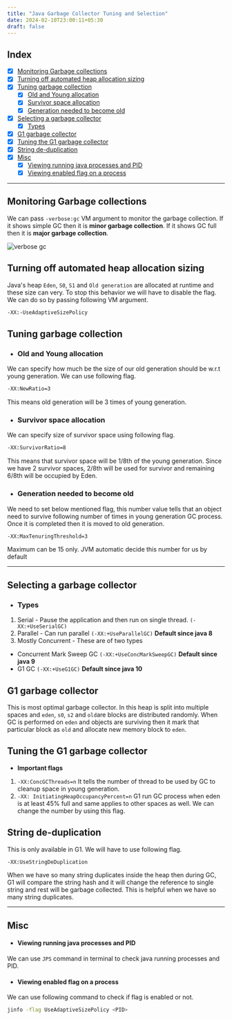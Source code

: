 ```yaml
---
title: "Java Garbage Collector Tuning and Selection"
date: 2024-02-10T23:00:11+05:30
draft: false
---
```


## Index

- [x] [Monitoring Garbage collections](#monitoring-garbage-collections)
- [x] [Turning off automated heap allocation sizing](#turning-off-automated-heap-allocation-sizing)
- [x] [Tuning garbage collection](#tuning-garbage-collection)
  - [x] [Old and Young allocation](#old-and-young-allocation)
  - [x] [Survivor space allocation](#survivor-space-allocation)
  - [x] [Generation needed to become old](#generation-needed-to-become-old)
- [x] [Selecting a garbage collector](#selecting-a-garbage-collector)
  - [x] [Types](#types)
- [x] [G1 garbage collector](#g1-garbage-collector)
- [x] [Tuning  the G1 garbage collector](#tuning-the-g1-garbage-collector)
- [x] [String de-duplication](#string-de-duplication)
- [x] [Misc](#misc)
  - [x] [Viewing running java processes and PID](#viewing-running-java-processes-and-pid)
  - [x] [Viewing enabled flag on a process](#viewing-enabled-flag-on-a-process)

---


## Monitoring Garbage collections

We can pass `-verbose:gc` VM argument to monitor the garbage collection. If it shows simple GC then it is **minor garbage collection**.
If it shows GC full then it is **major garbage collection**.

![verbose gc](/images/post_pics/java-garbage-collector-tuning-and-selection/verbose-gc.gif)

## Turning off automated heap allocation sizing

Java's heap `Eden`, `S0`, `S1` and `Old generation` are allocated at runtime and these size can very. To stop this behavior we will have to disable the flag.
We can do so by passing following VM argument.

```sh
-XX:-UseAdaptiveSizePolicy
```

## Tuning garbage collection

- ### Old and Young allocation
We can specify how much be the size of our old generation should be w.r.t young generation. We can use following flag.

```sh
-XX:NewRatio=3
```

This means old generation will be 3 times of young generation.

- ### Survivor space allocation

We can specify size of survivor space using following flag.

```sh
-XX:SurvivorRatio=8
```

This means that survivor space will be 1/8th of the young generation. Since we have 2 survivor spaces, 2/8th will be used for survivor and remaining 6/8th
will be occupied by Eden.


- ### Generation needed to become old

We need to set below mentioned flag, this number value tells that an object
need to survive following number of times in young generation GC process. Once it is completed then it is moved to old generation.

```sh
-XX:MaxTenuringThreshold=3
```

Maximum can be 15 only. JVM automatic decide this number for us by default

---

## Selecting a garbage collector

- ### Types

1. Serial - Pause the application and then run on single thread. `(-XX:+UseSerialGC)`
2. Parallel - Can run parallel `(-XX:+UseParallelGC)` **Default since java 8**
3. Mostly Concurrent - These are of two types

- Concurrent Mark Sweep GC `(-XX:+UseConcMarkSweepGC)` **Default since java 9**
- G1 GC `(-XX:+UseG1GC)` **Default since java 10**


## G1 garbage collector

This is most optimal garbage collector. In this heap is split into multiple spaces and `eden`, `s0`, `s2` and `old`are blocks are distributed randomly. When GC is performed on `eden` and objects are surviving then it mark that particular block as `old` and allocate new memory block to `eden`.


## Tuning  the G1 garbage collector

- **Important flags**
  
1. `-XX:ConcGCThreads=n`
It tells the number of thread to be used by GC to cleanup space in young generation.
2. `-XX: InitiatingHeapOccupancyPercent=n`
G1 run GC process when eden is at least 45% full and same applies to other spaces as well. We can change the number by using this flag.

## String de-duplication

This is only available in G1. We will have to use following flag.

```sh
-XX:UseStringDeDuplication
```

When we have so many string duplicates inside the heap then during GC, G1 will compare the string hash and it will change the reference to single string and rest will be garbage collected. This is helpful when we have so many string duplicates.

---

## Misc

- #### Viewing running java processes and PID

We can use `JPS` command in terminal to check java running processes and PID.

- #### Viewing enabled flag on a process

We can use following command to check if flag is enabled or not.

```sh
jinfo -flag UseAdaptiveSizePolicy <PID>
```